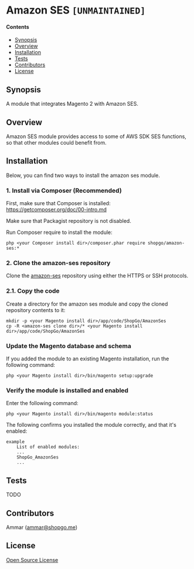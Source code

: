 Amazon SES `[UNMAINTAINED]`
===========================


#### Contents
*   [Synopsis](#syn)
*   [Overview](#over)
*   [Installation](#install)
*   [Tests](#tests)
*   [Contributors](#contrib)
*   [License](#lic)


## <a name="syn"></a>Synopsis

A module that integrates Magento 2 with Amazon SES.

## <a name="over"></a>Overview

Amazon SES module provides access to some of AWS SDK SES functions, so that other modules could benefit from.

## <a name="install"></a>Installation

Below, you can find two ways to install the amazon ses module.

### 1. Install via Composer (Recommended)
First, make sure that Composer is installed: https://getcomposer.org/doc/00-intro.md

Make sure that Packagist repository is not disabled.

Run Composer require to install the module:

    php <your Composer install dir>/composer.phar require shopgo/amazon-ses:*

### 2. Clone the amazon-ses repository
Clone the <a href="https://github.com/shopgo-magento2/amazon-ses" target="_blank">amazon-ses</a> repository using either the HTTPS or SSH protocols.

### 2.1. Copy the code
Create a directory for the amazon ses module and copy the cloned repository contents to it:

    mkdir -p <your Magento install dir>/app/code/ShopGo/AmazonSes
    cp -R <amazon-ses clone dir>/* <your Magento install dir>/app/code/ShopGo/AmazonSes

### Update the Magento database and schema
If you added the module to an existing Magento installation, run the following command:

    php <your Magento install dir>/bin/magento setup:upgrade

### Verify the module is installed and enabled
Enter the following command:

    php <your Magento install dir>/bin/magento module:status

The following confirms you installed the module correctly, and that it's enabled:

    example
        List of enabled modules:
        ...
        ShopGo_AmazonSes
        ...

## <a name="tests"></a>Tests

TODO

## <a name="contrib"></a>Contributors

Ammar (<ammar@shopgo.me>)

## <a name="lic"></a>License

[Open Source License](LICENSE.txt)
